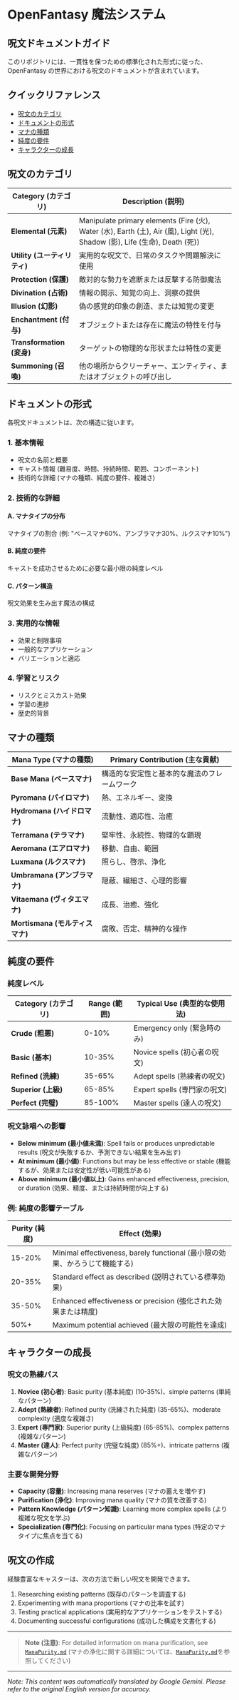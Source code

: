 # OpenFantasy 魔法システム

## 呪文ドキュメントガイド

このリポジトリには、一貫性を保つための標準化された形式に従った、OpenFantasy の世界における呪文のドキュメントが含まれています。

## クイックリファレンス

- [呪文のカテゴリ](#spell-categories)
- [ドキュメントの形式](#documentation-format)
- [マナの種類](#mana-types)
- [純度の要件](#purity-requirements)
- [キャラクターの成長](#character-progression)

## 呪文のカテゴリ

| Category (カテゴリ) | Description (説明) |
|----------|-------------|
| **Elemental (元素)** | Manipulate primary elements (Fire (火), Water (水), Earth (土), Air (風), Light (光), Shadow (影), Life (生命), Death (死)) |
| **Utility (ユーティリティ)** | 実用的な呪文で、日常のタスクや問題解決に使用 |
| **Protection (保護)** | 敵対的な勢力を遮断または反撃する防御魔法 |
| **Divination (占術)** | 情報の開示、知覚の向上、洞察の提供 |
| **Illusion (幻影)** | 偽の感覚的印象の創造、または知覚の変更 |
| **Enchantment (付与)** | オブジェクトまたは存在に魔法の特性を付与 |
| **Transformation (変身)** | ターゲットの物理的な形状または特性の変更 |
| **Summoning (召喚)** | 他の場所からクリーチャー、エンティティ、またはオブジェクトの呼び出し |

## ドキュメントの形式

各呪文ドキュメントは、次の構造に従います。

### 1. 基本情報
- 呪文の名前と概要
- キャスト情報 (難易度、時間、持続時間、範囲、コンポーネント)
- 技術的な詳細 (マナの種類、純度の要件、複雑さ)

### 2. 技術的な詳細

#### A. マナタイプの分布
マナタイプの割合 (例: "ベースマナ60%、アンブラマナ30%、ルクスマナ10%")

#### B. 純度の要件
キャストを成功させるために必要な最小限の純度レベル

#### C. パターン構造
呪文効果を生み出す魔法の構成

### 3. 実用的な情報
- 効果と制限事項
- 一般的なアプリケーション
- バリエーションと適応

### 4. 学習とリスク
- リスクとミスカスト効果
- 学習の進捗
- 歴史的背景

## マナの種類

| Mana Type (マナの種類) | Primary Contribution (主な貢献) |
|-----------|----------------------|
| **Base Mana (ベースマナ)** | 構造的な安定性と基本的な魔法のフレームワーク |
| **Pyromana (パイロマナ)** | 熱、エネルギー、変換 |
| **Hydromana (ハイドロマナ)** | 流動性、適応性、治癒 |
| **Terramana (テラマナ)** | 堅牢性、永続性、物理的な顕現 |
| **Aeromana (エアロマナ)** | 移動、自由、範囲 |
| **Luxmana (ルクスマナ)** | 照らし、啓示、浄化 |
| **Umbramana (アンブラマナ)** | 隠蔽、繊細さ、心理的影響 |
| **Vitaemana (ヴィタエマナ)** | 成長、治癒、強化 |
| **Mortismana (モルティスマナ)** | 腐敗、否定、精神的な操作 |

## 純度の要件

### 純度レベル

| Category (カテゴリ) | Range (範囲) | Typical Use (典型的な使用法) |
|----------|-------|-------------|
| **Crude (粗悪)** | 0-10% | Emergency only (緊急時のみ) |
| **Basic (基本)** | 10-35% | Novice spells (初心者の呪文) |
| **Refined (洗練)** | 35-65% | Adept spells (熟練者の呪文) |
| **Superior (上級)** | 65-85% | Expert spells (専門家の呪文) |
| **Perfect (完璧)** | 85-100% | Master spells (達人の呪文) |

### 呪文詠唱への影響

- **Below minimum (最小値未満)**: Spell fails or produces unpredictable results (呪文が失敗するか、予測できない結果を生み出す)
- **At minimum (最小値)**: Functions but may be less effective or stable (機能するが、効果または安定性が低い可能性がある)
- **Above minimum (最小値以上)**: Gains enhanced effectiveness, precision, or duration (効果、精度、または持続時間が向上する)

### 例: 純度の影響テーブル

| Purity (純度) | Effect (効果) |
|--------|--------|
| 15-20% | Minimal effectiveness, barely functional (最小限の効果、かろうじて機能する) |
| 20-35% | Standard effect as described (説明されている標準効果) |
| 35-50% | Enhanced effectiveness or precision (強化された効果または精度) |
| 50%+ | Maximum potential achieved (最大限の可能性を達成) |

## キャラクターの成長

### 呪文の熟練パス

1. **Novice (初心者)**: Basic purity (基本純度) (10-35%)、simple patterns (単純なパターン)
2. **Adept (熟練者)**: Refined purity (洗練された純度) (35-65%)、moderate complexity (適度な複雑さ)
3. **Expert (専門家)**: Superior purity (上級純度) (65-85%)、complex patterns (複雑なパターン)
4. **Master (達人)**: Perfect purity (完璧な純度) (85%+)、intricate patterns (複雑なパターン)

### 主要な開発分野

- **Capacity (容量)**: Increasing mana reserves (マナの蓄えを増やす)
- **Purification (浄化)**: Improving mana quality (マナの質を改善する)
- **Pattern Knowledge (パターン知識)**: Learning more complex spells (より複雑な呪文を学ぶ)
- **Specialization (専門化)**: Focusing on particular mana types (特定のマナタイプに焦点を当てる)

## 呪文の作成

経験豊富なキャスターは、次の方法で新しい呪文を開発できます。

1. Researching existing patterns (既存のパターンを調査する)
2. Experimenting with mana proportions (マナの比率を試す)
3. Testing practical applications (実用的なアプリケーションをテストする)
4. Documenting successful configurations (成功した構成を文書化する)

---

> **Note (注意)**: For detailed information on mana purification, see [`ManaPurity.md`](/codex/Magics/ManaPurity.md) (マナの浄化に関する詳細については、[`ManaPurity.md`](/codex/Magics/ManaPurity.md)を参照してください)


---
_Note: This content was automatically translated by Google Gemini. Please refer to the original English version for accuracy._